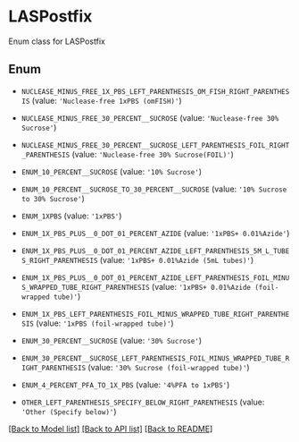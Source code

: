 # LASPostfix

Enum class for LASPostfix

## Enum

* `NUCLEASE_MINUS_FREE_1X_PBS_LEFT_PARENTHESIS_OM_FISH_RIGHT_PARENTHESIS` (value: `'Nuclease-free 1xPBS (omFISH)'`)

* `NUCLEASE_MINUS_FREE_30_PERCENT__SUCROSE` (value: `'Nuclease-free 30% Sucrose'`)

* `NUCLEASE_MINUS_FREE_30_PERCENT__SUCROSE_LEFT_PARENTHESIS_FOIL_RIGHT_PARENTHESIS` (value: `'Nuclease-free 30% Sucrose(FOIL)'`)

* `ENUM_10_PERCENT__SUCROSE` (value: `'10% Sucrose'`)

* `ENUM_10_PERCENT__SUCROSE_TO_30_PERCENT__SUCROSE` (value: `'10% Sucrose to 30% Sucrose'`)

* `ENUM_1XPBS` (value: `'1xPBS'`)

* `ENUM_1X_PBS_PLUS__0_DOT_01_PERCENT_AZIDE` (value: `'1xPBS+ 0.01%Azide'`)

* `ENUM_1X_PBS_PLUS__0_DOT_01_PERCENT_AZIDE_LEFT_PARENTHESIS_5M_L_TUBES_RIGHT_PARENTHESIS` (value: `'1xPBS+ 0.01%Azide (5mL tubes)'`)

* `ENUM_1X_PBS_PLUS__0_DOT_01_PERCENT_AZIDE_LEFT_PARENTHESIS_FOIL_MINUS_WRAPPED_TUBE_RIGHT_PARENTHESIS` (value: `'1xPBS+ 0.01%Azide (foil-wrapped tube)'`)

* `ENUM_1X_PBS_LEFT_PARENTHESIS_FOIL_MINUS_WRAPPED_TUBE_RIGHT_PARENTHESIS` (value: `'1xPBS (foil-wrapped tube)'`)

* `ENUM_30_PERCENT__SUCROSE` (value: `'30% Sucrose'`)

* `ENUM_30_PERCENT__SUCROSE_LEFT_PARENTHESIS_FOIL_MINUS_WRAPPED_TUBE_RIGHT_PARENTHESIS` (value: `'30% Sucrose (foil-wrapped tube)'`)

* `ENUM_4_PERCENT_PFA_TO_1X_PBS` (value: `'4%PFA to 1xPBS'`)

* `OTHER_LEFT_PARENTHESIS_SPECIFY_BELOW_RIGHT_PARENTHESIS` (value: `'Other (Specify below)'`)

[[Back to Model list]](../README.md#documentation-for-models) [[Back to API list]](../README.md#documentation-for-api-endpoints) [[Back to README]](../README.md)


